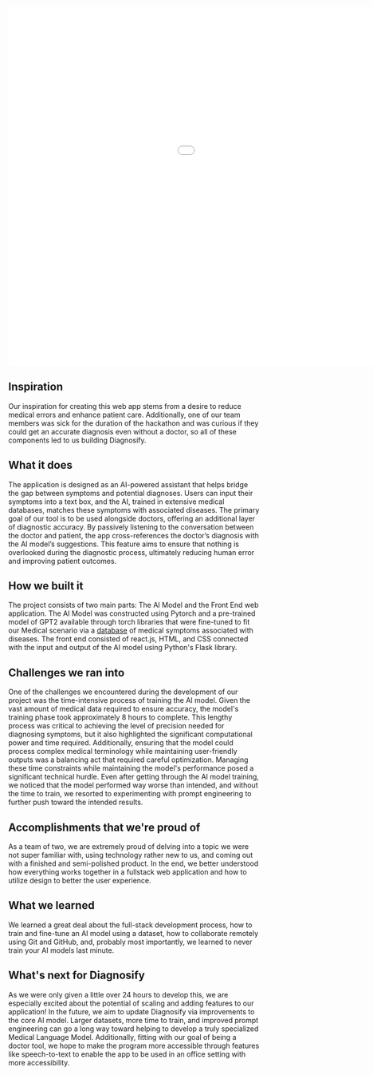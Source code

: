 <iframe width="1280" height="720" src="[https://www.youtube.com/embed/dQw4w9WgXcQ]" frameborder="0" allowfullscreen></iframe>


## Inspiration
Our inspiration for creating this web app stems from a desire to reduce medical errors and enhance patient care.  Additionally, one of our team members was sick for the duration of the hackathon and was curious if they could get an accurate diagnosis even without a doctor, so all of these components led to us building Diagnosify.

## What it does
The application is designed as an AI-powered assistant that helps bridge the gap between symptoms and potential diagnoses. Users can input their symptoms into a text box, and the AI, trained in extensive medical databases, matches these symptoms with associated diseases. The primary goal of our tool is to be used alongside doctors, offering an additional layer of diagnostic accuracy. By passively listening to the conversation between the doctor and patient, the app cross-references the doctor’s diagnosis with the AI model’s suggestions. This feature aims to ensure that nothing is overlooked during the diagnostic process, ultimately reducing human error and improving patient outcomes.

## How we built it
The project consists of two main parts: The AI Model and the Front End web application. The AI Model was constructed using Pytorch and a pre-trained model of GPT2 available through torch libraries that were fine-tuned to fit our Medical scenario via a [database](https://www.kaggle.com/code/abdullahshafiq12/disease-symptoms-prediction/input?select=dataset.csv) of medical symptoms associated with diseases. The front end consisted of react.js, HTML, and CSS connected with the input and output of the AI model using Python's Flask library. 

## Challenges we ran into
One of the challenges we encountered during the development of our project was the time-intensive process of training the AI model. Given the vast amount of medical data required to ensure accuracy, the model's training phase took approximately 8 hours to complete. This lengthy process was critical to achieving the level of precision needed for diagnosing symptoms, but it also highlighted the significant computational power and time required. Additionally, ensuring that the model could process complex medical terminology while maintaining user-friendly outputs was a balancing act that required careful optimization. Managing these time constraints while maintaining the model's performance posed a significant technical hurdle. Even after getting through the AI model training, we noticed that the model performed way worse than intended, and without the time to train, we resorted to experimenting with prompt engineering to further push toward the intended results.

## Accomplishments that we're proud of
As a team of two, we are extremely proud of delving into a topic we were not super familiar with, using technology rather new to us, and coming out with a finished and semi-polished product. In the end, we better understood how everything works together in a fullstack web application and how to utilize design to better the user experience.

## What we learned
We learned a great deal about the full-stack development process, how to train and fine-tune an AI model using a dataset, how to collaborate remotely using Git and GitHub, and, probably most importantly, we learned to never train your AI models last minute.

## What's next for Diagnosify
As we were only given a little over 24 hours to develop this, we are especially excited about the potential of scaling and adding features to our application!
In the future, we aim to update Diagnosify via improvements to the core AI model. Larger datasets, more time to train, and improved prompt engineering can go a long way toward helping to develop a truly specialized Medical Language Model. Additionally, fitting with our goal of being a doctor tool, we hope to make the program more accessible through features like speech-to-text to enable the app to be used in an office setting with more accessibility.
